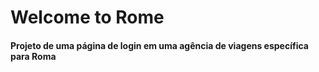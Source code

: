 # Welcome to Rome

#### Projeto de uma página de login em uma agência de viagens específica para Roma
 
